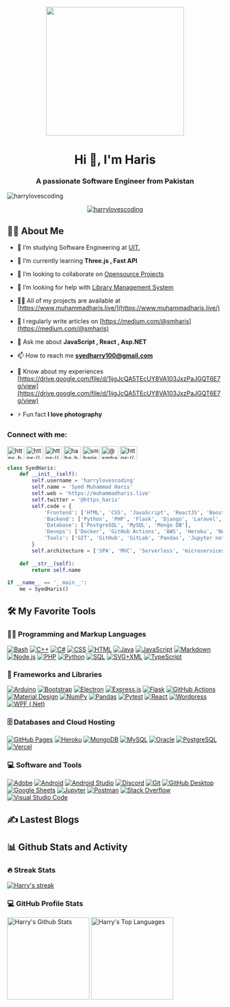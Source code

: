 <p align ='center'><a href="#"><img width="80%" height="300px" src="https://i.kym-cdn.com/photos/images/original/000/951/156/073.gif"/></a></p>

<h1 align="center">Hi 👋, I'm Haris</h1>
<h3 align="center">A passionate Software Engineer from Pakistan</h3><p align="left"> 
    
<img src="https://komarev.com/ghpvc/?username=harrylovescoding&label=Profile%20views&color=blueviolet&style=for-the-badge" alt="harrylovescoding" /> </p>



<p align="center"> <a href="https://github.com/ryo-ma/github-profile-trophy"><img src="https://github-profile-trophy.vercel.app/?username=harrylovescoding" alt="harrylovescoding" /></a> </p>


## 🙋‍♂️ About Me

- 🏫 I’m studying Software Engineering at [UIT.](https://www.uitu.edu.pk/)

- 🌱 I’m currently learning **Three.js , Fast API**

- 👯 I’m looking to collaborate on [Opensource Projects](https://github.com/CommunityToolkit/ColorCode-Universal)

- 🤝 I’m looking for help with [Library Management System](https://github.com/harrylovescoding/Library-Management-System)

- 👨‍💻 All of my projects are available at [https://www.muhammadharis.live/](https://www.muhammadharis.live/)

- 📝 I regularly write articles on [https://medium.com/@smharis](https://medium.com/@smharis)

- 💬 Ask me about **JavaScript , React , Asp.NET**

- 📫 How to reach me **syedharry100@gmail.com**

- 📄 Know about my experiences [https://drive.google.com/file/d/1ijgJcQA5TEcUY8VA103JxzPaJGQT6E7g/view](https://drive.google.com/file/d/1ijgJcQA5TEcUY8VA103JxzPaJGQT6E7g/view)

- ⚡ Fun fact **I love photography**

<h3 align="left">Connect with me:</h3>
<p align="left">
<a href="https://twitter.com/https_haris" target="blank"><img align="center" src="https://raw.githubusercontent.com/rahuldkjain/github-profile-readme-generator/master/src/images/icons/Social/twitter.svg" alt="https_haris" height="30" width="40" /></a>
<a href="https://linkedin.com/in/https://www.linkedin.com/in/syedmuhammadharis" target="blank"><img align="center" src="https://raw.githubusercontent.com/rahuldkjain/github-profile-readme-generator/master/src/images/icons/Social/linked-in-alt.svg" alt="https://www.linkedin.com/in/syedmuhammadharis" height="30" width="40" /></a>
<a href="https://fb.com/https://www.facebook.com/profile.php?id=100006303946629" target="blank"><img align="center" src="https://raw.githubusercontent.com/rahuldkjain/github-profile-readme-generator/master/src/images/icons/Social/facebook.svg" alt="https://www.facebook.com/profile.php?id=100006303946629" height="30" width="40" /></a>
<a href="https://instagram.com/haha_haris1" target="blank"><img align="center" src="https://raw.githubusercontent.com/rahuldkjain/github-profile-readme-generator/master/src/images/icons/Social/instagram.svg" alt="haha_haris1" height="30" width="40" /></a>
<a href="https://www.behance.net/smharis" target="blank"><img align="center" src="https://raw.githubusercontent.com/rahuldkjain/github-profile-readme-generator/master/src/images/icons/Social/behance.svg" alt="smharis" height="30" width="40" /></a>
<a href="https://medium.com/@smharis" target="blank"><img align="center" src="https://raw.githubusercontent.com/rahuldkjain/github-profile-readme-generator/master/src/images/icons/Social/medium.svg" alt="@smharis" height="30" width="40" /></a>
<a href="https://www.youtube.com/c/https://www.youtube.com/channel/uc3ab6xmv0xabavytvqaoevq" target="blank"><img align="center" src="https://raw.githubusercontent.com/rahuldkjain/github-profile-readme-generator/master/src/images/icons/Social/youtube.svg" alt="https://www.youtube.com/channel/uc3ab6xmv0xabavytvqaoevq" height="30" width="40" /></a>
</p>

```python
class SyedHaris:
    def __init__(self):
        self.username = 'harrylovescoding'
        self.name = 'Syed Muhammad Haris'
        self.web = 'https://muhammadharis.live'
        self.twitter = '@https_haris'
        self.code = {
            'Frontend': ['HTML', 'CSS', 'JavaScript', 'ReactJS', 'Boostrap', 'TailWind'],
            'Backend': ['Python', 'PHP', 'Flask', 'Django', 'Laravel', 'NodeJS'],
            'Database': ['PostgreSQL', 'MySQL', 'Mongo DB'],
            'Devops': ['Docker', 'GitHub Actions', 'AWS', 'Heroku', 'Netlify'],
            'Tools': ['GIT', 'GitHub', 'GitLab', 'Pandas', 'Jupyter notebook', 'SQLAlchemy', 'Redis', 'Celery']
        }
        self.architecture = ['SPA', 'MVC', 'Serverless', 'microservices']
        
    def __str__(self):
        return self.name
        
if __name__ == '__main__':
    me = SyedHaris()
```

<h2>🛠️ My Favorite Tools</h2>
  <!-- Some badges are from https://github.com/Ileriayo/markdown-badges -->

  <h3>👨‍💻 Programming and Markup Languages</h3>

  <p>
      <a href="https://github.com/search?q=user%3ADenverCoder1+language%3Abash"><img alt="Bash" src="https://img.shields.io/badge/Bash-121011.svg?logo=gnu-bash&logoColor=white"></a>
      <a href="https://github.com/search?q=user%3ADenverCoder1+language%3Acpp"><img alt="C++" src="https://custom-icon-badges.demolab.com/badge/C++-9C033A.svg?logo=cpp2&logoColor=white"></a>
      <a href="https://github.com/search?q=user%3ADenverCoder1+language%3Acsharp"><img alt="C#" src="https://custom-icon-badges.demolab.com/badge/C%23-68217A.svg?logo=cs2&logoColor=white"></a>
      <a href="https://github.com/search?q=user%3ADenverCoder1+language%3Acss"><img alt="CSS" src="https://img.shields.io/badge/CSS-1572B6.svg?logo=css3&logoColor=white"></a>
      <a href="https://github.com/search?q=user%3ADenverCoder1+language%3Ahtml"><img alt="HTML" src="https://img.shields.io/badge/HTML-E34F26.svg?logo=html5&logoColor=white"></a>
      <a href="https://github.com/search?q=user%3ADenverCoder1+language%3Ajava"><img alt="Java" src="https://custom-icon-badges.demolab.com/badge/Java-007396.svg?logo=java&logoColor=white"></a>
      <a href="https://github.com/search?q=user%3ADenverCoder1+language%3Ajavascript"><img alt="JavaScript" src="https://img.shields.io/badge/JavaScript-F7DF1E.svg?logo=javascript&logoColor=black"></a>
      <a href="https://github.com/search?q=user%3ADenverCoder1+language%3Amarkdown"><img alt="Markdown" src="https://img.shields.io/badge/Markdown-000000.svg?logo=markdown&logoColor=white"></a>
      <a href="https://github.com/search?q=user%3ADenverCoder1+language%3Ajavascript"><img alt="Node.js" src="https://img.shields.io/badge/Node.js-43853D.svg?logo=node.js&logoColor=white"></a>
      <a href="https://github.com/search?q=user%3ADenverCoder1+language%3Aphp"><img alt="PHP" src="https://img.shields.io/badge/PHP-777BB4.svg?logo=php&logoColor=white"></a>
      <a href="https://github.com/search?q=user%3ADenverCoder1+language%3Apython"><img alt="Python" src="https://img.shields.io/badge/Python-14354C.svg?logo=python&logoColor=white"></a>
      <a href="https://github.com/search?q=user%3ADenverCoder1+language%3Asql"><img alt="SQL" src="https://custom-icon-badges.demolab.com/badge/SQL-025E8C.svg?logo=database&logoColor=white"></a>
      <a href="https://github.com/search?q=user%3ADenverCoder1+language%3Asvg"><img alt="SVG+XML" src="https://img.shields.io/badge/SVG%2BXML-e0982c.svg?logo=svg&logoColor=white"></a>
      <a href="https://github.com/search?q=user%3ADenverCoder1+language%3AtypeScript"><img alt="TypeScript" src="https://img.shields.io/badge/TypeScript-007ACC.svg?logo=typescript&logoColor=white"></a>
  </p>

  <h3>🧰 Frameworks and Libraries</h3>

  <p>
      <a href="#"><img alt="Arduino" src="https://img.shields.io/badge/-Arduino-00979D?logo=Arduino&logoColor=white"></a>
      <a href="#"><img alt="Bootstrap" src="https://img.shields.io/badge/Bootstrap-7952B3.svg?logo=bootstrap&logoColor=white"></a>
      <a href="#"><img alt="Electron" src="https://img.shields.io/badge/Electron-20232e.svg?logo=electron&logoColor=white"></a>
      <a href="#"><img alt="Express.js" src="https://img.shields.io/badge/Express.js-404d59.svg?logo=express&logoColor=white"></a>
      <a href="#"><img alt="Flask" src="https://img.shields.io/badge/Flask-000000.svg?logo=flask&logoColor=white"></a>
      <a href="#"><img alt="GitHub Actions" src="https://img.shields.io/badge/GitHub%20Actions-2671E5.svg?logo=github%20actions&logoColor=white"></a>
      <a href="#"><img alt="Material Design" src="https://img.shields.io/badge/Material%20Design-0081CB.svg?logo=material-design&logoColor=white"></a>
      <a href="#"><img alt="NumPy" src="https://img.shields.io/badge/Numpy-013243.svg?logo=numpy&logoColor=white"></a>
      <a href="#"><img alt="Pandas" src="https://img.shields.io/badge/Pandas-150458.svg?logo=pandas&logoColor=white"></a>
      <a href="#"><img alt="Pytest" src="https://img.shields.io/badge/Pytest-0A9EDC.svg?logo=pytest&logoColor=white"></a>
      <a href="#"><img alt="React" src="https://img.shields.io/badge/React-20232a.svg?logo=react&logoColor=%2361DAFB"></a>
      <a href="#"><img alt="Wordpress" src="https://img.shields.io/badge/Wordpress-21759B?logo=wordpress&logoColor=white"></a>
      <a href="#"><img alt="WPF (.Net)" src="https://img.shields.io/badge/WPF-5C2D91?logo=.net&logoColor=white"></a>
  </p>

  <h3>🗄️ Databases and Cloud Hosting</h3>

  <p>
      <a href="#"><img alt="GitHub Pages" src="https://img.shields.io/badge/GitHub%20Pages-327FC7.svg?logo=github&logoColor=white"></a>
      <a href="#"><img alt="Heroku" src="https://img.shields.io/badge/Heroku-430098.svg?logo=heroku&logoColor=white"></a>
      <a href="#"><img alt="MongoDB" src ="https://img.shields.io/badge/MongoDB-4ea94b.svg?logo=mongodb&logoColor=white"></a>
      <a href="#"><img alt="MySQL" src="https://img.shields.io/badge/MySQL-00f.svg?logo=mysql&logoColor=white"></a>
      <a href="#"><img alt="Oracle" src ="https://img.shields.io/badge/Oracle-F00000.svg?logo=oracle&logoColor=white"></a>
      <a href="#"><img alt="PostgreSQL" src ="https://img.shields.io/badge/PostgreSQL-316192.svg?logo=postgresql&logoColor=white"></a>
      <a href="#"><img alt="Vercel" src="https://img.shields.io/badge/Vercel-000000.svg?logo=vercel&logoColor=white"></a>
  </p>

  <h3>💻 Software and Tools</h3>

  <p>
      <a href="#"><img alt="Adobe" src="https://img.shields.io/badge/Adobe-FF0000.svg?logo=adobe&logoColor=white"></a>
      <a href="#"><img alt="Android" src="https://img.shields.io/badge/Android-3DDC84?logo=android&logoColor=white"></a>
      <a href="#"><img alt="Android Studio" src="https://img.shields.io/badge/Android%20Studio-008678.svg?logo=android-studio&logoColor=white"></a>
      <a href="#"><img alt="Discord" src="https://img.shields.io/badge/-Discord-5865F2.svg?logo=discord&logoColor=white"></a>
      <a href="#"><img alt="Git" src="https://img.shields.io/badge/Git-F05033.svg?logo=git&logoColor=white"></a>
      <a href="#"><img alt="GitHub Desktop" src="https://img.shields.io/badge/GitHub%20Desktop-8034A9.svg?logo=github&logoColor=white"></a>
      <a href="#"><img alt="Google Sheets" src="https://img.shields.io/badge/Sheets-34A853.svg?logo=google%20sheets&logoColor=white"></a>
      <a href="#"><img alt="Jupyter" src="https://img.shields.io/badge/Jupyter-F37626.svg?logo=Jupyter&logoColor=white"></a>
      <a href="#"><img alt="Postman" src="https://img.shields.io/badge/Postman-FF6C37?logo=postman&logoColor=white"></a>
      <a href="#"><img alt="Stack Overflow" src="https://img.shields.io/badge/-Stack%20Overflow-FE7A16?logo=stack-overflow&logoColor=white"></a>
      <a href="#"><img alt="Visual Studio Code" src="https://img.shields.io/badge/Visual%20Studio%20Code-0078d7.svg?logo=visual-studio-code&logoColor=white"></a>
  </p>

<h2>✍ Lastest Blogs</h2>
<!-- BLOG-POST-LIST:START -->
<!-- BLOG-POST-LIST:END -->

<h2>📊 Github Stats and Activity</h2>

  <h3>🔥 Streak Stats</h3>

  <p>
    <a href="https://github.com/harrylovescoding">
      <img title="🔥 Get streak stats for your profile at git.io/streak-stats" alt="Harry's streak" src="https://streak-stats.demolab.com/?user=harrylovescoding&theme=monokai-metallian&hide_border=true"/>
    </a>
  </p>

  <h3>💻 GitHub Profile Stats</h3>

  <a href="https://github.com/harrylovescoding"><img alt="Harry's Github Stats" src="https://denvercoder1-github-readme-stats.vercel.app/api/?username=harrylovescoding&show_icons=true&include_all_commits=true&count_private=true&theme=react&hide_border=true&bg_color=1F222E&title_color=F85D7F&icon_color=F8D866" height="192px"/></a>
  <a href="https://github.com/harrylovescoding"><img alt="Harry's Top Languages" src="https://denvercoder1-github-readme-stats.vercel.app/api/top-langs/?username=harrylovescoding&langs_count=8&layout=compact&theme=react&hide_border=true&bg_color=1F222E&title_color=F85D7F&icon_color=F8D866&hide=Jupyter%20Notebook,Roff" height="192px"/></a>
  <br/>

